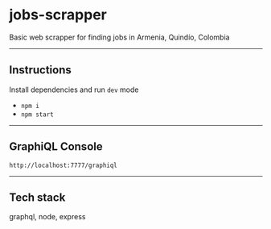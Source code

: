 # jobs-scrapper

Basic web scrapper for finding jobs in Armenia, Quindío, Colombia

-----------

## Instructions

Install dependencies and run `dev` mode

- `npm i `
- `npm start`

-----------

## GraphiQL Console

`http://localhost:7777/graphiql`

-----------

## Tech stack

graphql, node, express
